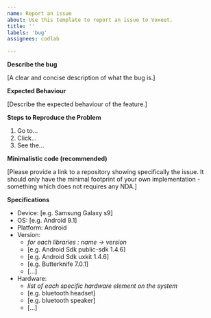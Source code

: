 ```yaml
---
name: Report an issue
about: Use this template to report an issue to Voxeet.
title: ''
labels: 'bug'
assignees: codlab

---
```


**Describe the bug**

[A clear and concise description of what the bug is.]


**Expected Behaviour**

[Describe the expected behaviour of the feature.]

**Steps to Reproduce the Problem**

  1. Go to...
  2. Click...
  3. See the...

**Minimalistic code (recommended)**

[Please provide a link to a repository showing specifically the issue. It should only have the minimal footprint of your own implementation - something which does not requires any NDA.]

**Specifications**

  - Device: [e.g. Samsung Galaxy s9]
  - OS: [e.g. Android 9.1]
  - Platform: Android
  - Version:
    - _for each libraries : name -> version_
    - [e.g. Android Sdk public-sdk 1.4.6]
    - [e.g. Android Sdk uxkit 1.4.6]
    - [e.g. Butterknife 7.0.1]
    - [...]
  - Hardware:
    - _list of each specific hardware element on the system_
    - [e.g. bluetooth headset]
    - [e.g. bluetooth speaker]
    - [...]

